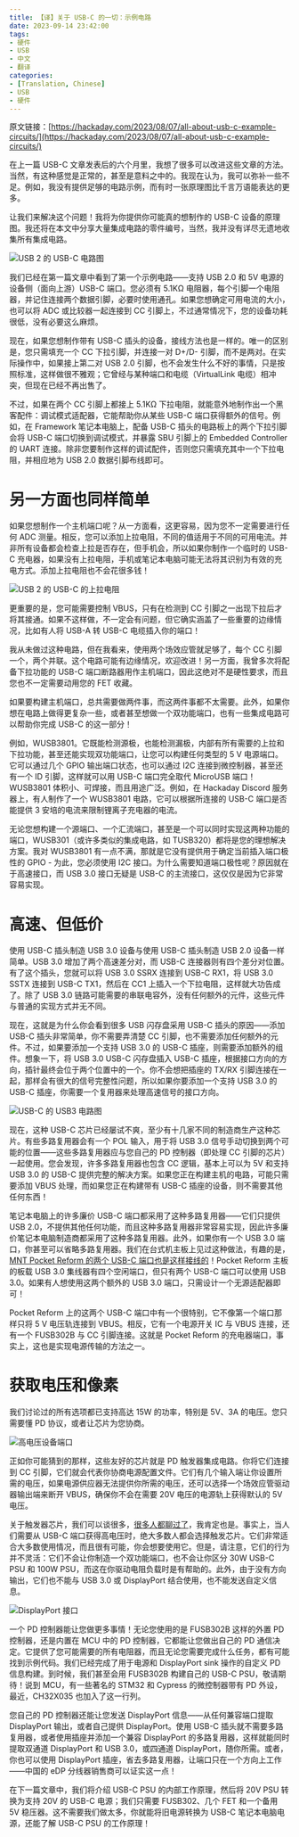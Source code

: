 ```yaml
---
title: 【译】关于 USB-C 的一切：示例电路
date: 2023-09-14 23:42:00
tags:
- 硬件
- USB
- 中文
- 翻译
categories:
- [Translation, Chinese]
- USB
- 硬件
---
```


原文链接：[https://hackaday.com/2023/08/07/all-about-usb-c-example-circuits/](https://hackaday.com/2023/08/07/all-about-usb-c-example-circuits/)

在上一篇 USB-C 文章发表后的六个月里，我想了很多可以改进这些文章的方法。当然，有这种感觉是正常的，甚至是意料之中的。我现在认为，我可以弥补一些不足。例如，我没有提供足够的电路示例，而有时一张原理图比千言万语能表达的更多。

让我们来解决这个问题！我将为你提供你可能真的想制作的 USB-C 设备的原理图。我还将在本文中分享大量集成电路的零件编号，当然，我并没有详尽无遗地收集所有集成电路。

![USB 2 的 USB-C 电路图](https://hackaday.com/wp-content/uploads/2023/07/hadimg_usbc_reference_1b.png)

我们已经在第一篇文章中看到了第一个示例电路——支持 USB 2.0 和 5V 电源的设备侧（面向上游）USB-C 端口。您必须有 5.1KΩ 电阻器，每个引脚一个电阻器，并记住连接两个数据引脚，必要时使用通孔。如果您想确定可用电流的大小，也可以将 ADC 或比较器一起连接到 CC 引脚上，不过通常情况下，您的设备功耗很低，没有必要这么麻烦。

现在，如果您想制作带有 USB-C 插头的设备，接线方法也是一样的。唯一的区别是，您只需填充一个 CC 下拉引脚，并连接一对 D+/D- 引脚，而不是两对。在实际操作中，如果接上第二对 USB 2.0 引脚，也不会发生什么不好的事情，只是按照标准，这样做很不雅观；它曾经与某种端口和电缆（VirtualLink 电缆）相冲突，但现在已经不再出售了。

不过，如果在两个 CC 引脚上都接上 5.1KΩ 下拉电阻，就能意外地制作出一个黑客配件：调试模式适配器，它能帮助你从某些 USB-C 端口获得额外的信号。例如，在 Framework 笔记本电脑上，配备 USB-C 插头的电路板上的两个下拉引脚会将 USB-C 端口切换到调试模式，并暴露 SBU 引脚上的 Embedded Controller 的 UART 连接。除非您要制作这样的调试配件，否则您只需填充其中一个下拉电阻，并相应地为 USB 2.0 数据引脚布线即可。

# 另一方面也同样简单

如果您想制作一个主机端口呢？从一方面看，这更容易，因为您不一定需要进行任何 ADC 测量。相反，您可以添加上拉电阻，不同的值适用于不同的可用电流。并非所有设备都会检查上拉是否存在，但手机会，所以如果你制作一个临时的 USB-C 充电器，如果没有上拉电阻，手机或笔记本电脑可能无法将其识别为有效的充电方式。添加上拉电阻也不会花很多钱！

![USB 2 的 USB-C 的上拉电阻](https://hackaday.com/wp-content/uploads/2023/07/hadimg_usbc_reference_2.png)

更重要的是，您可能需要控制 VBUS，只有在检测到 CC 引脚之一出现下拉后才将其接通。如果不这样做，不一定会有问题，但它确实涵盖了一些重要的边缘情况，比如有人将 USB-A 转 USB-C 电缆插入你的端口！

我从未做过这种电路，但在我看来，使用两个场效应管就足够了，每个 CC 引脚一个，两个并联。这个电路可能有边缘情况，欢迎改进！另一方面，我曾多次将配备下拉功能的 USB-C 端口断路器用作主机端口，因此这绝对不是硬性要求，而且您也不一定需要动用您的 FET 收藏。

如果要构建主机端口，总共需要做两件事，而这两件事都不太需要。此外，如果你想在电路上做得更复杂一些，或者甚至想做一个双功能端口，也有一些集成电路可以帮助你完成 USB-C 的这一部分！

例如，WUSB3801。它既能检测源极，也能检测漏极，内部有所有需要的上拉和下拉功能，甚至还能实现双功能端口，让您可以构建任何类型的 5 V 电源端口。它可以通过几个 GPIO 输出端口状态，也可以通过 I2C 连接到微控制器，甚至还有一个 ID 引脚，这样就可以用 USB-C 端口完全取代 MicroUSB 端口！WUSB3801 体积小、可焊接，而且用途广泛。例如，在 Hackaday Discord 服务器上，有人制作了一个 WUSB3801 电路，它可以根据所连接的 USB-C 端口是否能提供 3 安培的电流来限制锂离子充电器的电流。

无论您想构建一个源端口、一个汇流端口，甚至是一个可以同时实现这两种功能的端口，WUSB301（或许多类似的集成电路，如 TUSB320）都将是您的理想解决方案。我对 WUSB3801 有一点不满，那就是它没有提供用于确定当前插入端口极性的 GPIO - 为此，您必须使用 I2C 接口。为什么需要知道端口极性呢？原因就在于高速接口，而 USB 3.0 接口无疑是 USB-C 的主流接口，这仅仅是因为它非常容易实现。

# 高速、但低价

使用 USB-C 插头制造 USB 3.0 设备与使用 USB-C 插头制造 USB 2.0 设备一样简单。USB 3.0 增加了两个高速差分对，而 USB-C 连接器则有四个差分对位置。有了这个插头，您就可以将 USB 3.0 SSRX 连接到 USB-C RX1，将 USB 3.0 SSTX 连接到 USB-C TX1，然后在 CC1 上插入一个下拉电阻，这样就大功告成了。除了 USB 3.0 链路可能需要的串联电容外，没有任何额外的元件，这些元件与普通的实现方式并无不同。

现在，这就是为什么你会看到很多 USB 闪存盘采用 USB-C 插头的原因——添加 USB-C 插头非常简单，你不需要弄清楚 CC 引脚，也不需要添加任何额外的元件。不过，如果要添加一个支持 USB 3.0 的 USB-C 插座，则需要添加额外的组件。想象一下，将 USB 3.0 USB-C 闪存盘插入 USB-C 插座，根据接口方向的方向，插针最终会位于两个位置中的一个。你不会想把插座的 TX/RX 引脚连接在一起，那样会有很大的信号完整性问题，所以如果你要添加一个支持 USB 3.0 的 USB-C 插座，你需要一个复用器来处理高速信号的接口方向。

![USB-C 的 USB3 电路图](https://hackaday.com/wp-content/uploads/2023/07/hadimg_usbc_reference_4b.png)

现在，这种 USB-C 芯片已经屡试不爽，至少有十几家不同的制造商生产这种芯片。有些多路复用器会有一个 POL 输入，用于将 USB 3.0 信号手动切换到两个可能的位置——这些多路复用器应与您自己的 PD 控制器（即处理 CC 引脚的芯片）一起使用。您会发现，许多多路复用器也包含 CC 逻辑，基本上可以为 5V 和支持 USB 3.0 的 USB-C 提供完整的解决方案。如果您正在构建主机的电路，可能只需要添加 VBUS 处理，而如果您正在构建带有 USB-C 插座的设备，则不需要其他任何东西！

笔记本电脑上的许多廉价 USB-C 端口都采用了这种多路复用器——它们只提供 USB 2.0，不提供其他任何功能，而且这种多路复用器非常容易实现，因此许多廉价笔记本电脑制造商都采用了这种多路复用器。此外，如果你有一个 USB 3.0 端口，你甚至可以省略多路复用器。我们在台式机主板上见过这种做法，有趣的是，[MNT Pocket Reform 的两个 USB-C 端口也是这样接线的](https://source.mnt.re/reform/pocket-reform/-/tree/main/pocket-reform-motherboard)！Pocket Reform 主板的板载 USB 3.0 集线器有四个空闲端口，但只有两个 USB-C 端口可以使用 USB 3.0。如果有人想使用这两个额外的 USB 3.0 端口，只需设计一个无源适配器即可！

Pocket Reform 上的这两个 USB-C 端口中有一个很特别，它不像第一个端口那样只将 5 V 电压轨连接到 VBUS。相反，它有一个电源开关 IC 与 VBUS 连接，还有一个 FUSB302B 与 CC 引脚连接。这就是 Pocket Reform 的充电器端口，事实上，这也是实现电源传输的方法之一。

# 获取电压和像素

我们讨论过的所有选项都已支持高达 15W 的功率，特别是 5V、3A 的电压。您只需要懂 PD 协议，或者让芯片为您协商。

![高电压设备端口](https://hackaday.com/wp-content/uploads/2023/07/hadimg_usbc_reference_5.png)

正如你可能猜到的那样，这些友好的芯片就是 PD 触发器集成电路。你将它们连接到 CC 引脚，它们就会代表你协商电源配置文件。它们有几个输入端让你设置所需的电压，如果电源供应器无法提供你所需的电压，还可以选择一个场效应管驱动器输出端来断开 VBUS，确保你不会在需要 20V 电压的电源轨上获得默认的 5V 电压。

关于触发器芯片，我们可以谈很多，[很多人都聊过了](https://hackaday.com/2022/07/02/dual-power-supply-in-a-pinch/)，我肯定也是。事实上，当人们需要从 USB-C 端口获得高电压时，绝大多数人都会选择触发芯片。它们非常适合大多数使用情况，而且很有可能，你会想要使用它。但是，请注意，它们的行为并不灵活：它们不会让你制造一个双功能端口，也不会让你区分 30W USB-C PSU 和 100W PSU，而这在你驱动电阻负载时是有帮助的。此外，由于没有方向输出，它们也不能与 USB 3.0 或 DisplayPort 结合使用，也不能发送自定义信息。

![DisplayPort 接口](https://hackaday.com/wp-content/uploads/2023/07/hadimg_usbc_reference_6.png)

一个 PD 控制器能让您做更多事情！无论您使用的是 FUSB302B 这样的外置 PD 控制器，还是内置在 MCU 中的 PD 控制器，它都能让您做出自己的 PD 通信决定。它提供了您可能需要的所有电阻器，而且无论您需要完成什么任务，都有可能找到示例代码。我们已经完成了用于电源和 DisplayPort sink 操作的自定义 PD 信息构建。到时候，我们甚至会用 FUSB302B 构建自己的 USB-C PSU，敬请期待！说到 MCU，有一些著名的 STM32 和 Cypress 的微控制器带有 PD 外设，最近，CH32X035 也加入了这一行列。

您自己的 PD 控制器还能让您发送 DisplayPort 信息——从任何兼容端口提取 DisplayPort 输出，或者自己提供 DisplayPort。使用 USB-C 插头就不需要多路复用器，或者使用插座并添加一个兼容 DisplayPort 的多路复用器，这样就能同时提取双通道 DisplayPort 和 USB 3.0，或四通道 DisplayPort，随你所需。或者，你也可以使用 DisplayPort 插座，省去多路复用器，让端口只在一个方向上工作——中国的 eDP 分线器销售商可以证实这一点！

在下一篇文章中，我们将介绍 USB-C PSU 的内部工作原理，然后将 20V PSU 转换为支持 20V 的 USB-C 电源；我们只需要 FUSB302、几个 FET 和一个备用 5V 稳压器。这不需要我们做太多，你就能将旧电源转换为 USB-C 笔记本电脑电源，还能了解 USB-C PSU 的工作原理！
